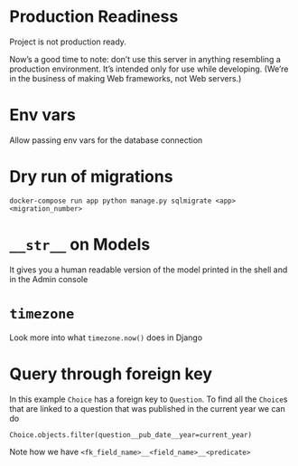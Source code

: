# Production Readiness

Project is not production ready.

Now’s a good time to note: don’t use this server in anything resembling a production environment. It’s intended only for use while developing. (We’re in the business of making Web frameworks, not Web servers.)

# Env vars

Allow passing env vars for the database connection

# Dry run of migrations

```
docker-compose run app python manage.py sqlmigrate <app> <migration_number>
```

# `__str__` on Models

It gives you a human readable version of the model printed in the shell and in the Admin console

# `timezone`

Look more into what `timezone.now()` does in Django

# Query through foreign key

In this example `Choice` has a foreign key to `Question`. To find all the `Choice`s that are linked to a question that was published in the current year we can do

```
Choice.objects.filter(question__pub_date__year=current_year)
```

Note how we have `<fk_field_name>__<field_name>__<predicate>`
